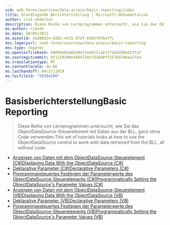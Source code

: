 ```yaml
---
uid: web-forms/overview/data-access/basic-reporting/index
title: Grundlegende Berichterstellung | Microsoft-Dokumentation
author: rick-anderson
description: Diese Reihe von Lernprogrammen untersucht, wie Sie das ObjectDataSource-Steuerelement mit Daten aus der BLL, ganz ohne Code verwenden.
ms.author: riande
ms.date: 10/05/2011
ms.assetid: cbd98d24-8281-4415-87df-8365f0fbe7fc
msc.legacyurl: /web-forms/overview/data-access/basic-reporting
msc.type: chapter
ms.openlocfilehash: b0099e82a6b49d37eb8151ab727da0260e423faf
ms.sourcegitcommit: 0f1119340e4464720cfd16d0ff15764746ea1fea
ms.translationtype: MT
ms.contentlocale: de-DE
ms.lasthandoff: 04/17/2019
ms.locfileid: "59384200"
---
```

# <a name="basic-reporting"></a><span data-ttu-id="2a3ed-103">Basisberichterstellung</span><span class="sxs-lookup"><span data-stu-id="2a3ed-103">Basic Reporting</span></span>

> <span data-ttu-id="2a3ed-104">Diese Reihe von Lernprogrammen untersucht, wie Sie das ObjectDataSource-Steuerelement mit Daten aus der BLL, ganz ohne Code verwenden.</span><span class="sxs-lookup"><span data-stu-id="2a3ed-104">This set of tutorials looks at how to use the ObjectDataSource control to work with data retrieved from the BLL, all without code.</span></span>


- [<span data-ttu-id="2a3ed-105">Anzeigen von Daten mit dem ObjectDataSource-Steuerelement (C#)</span><span class="sxs-lookup"><span data-stu-id="2a3ed-105">Displaying Data With the ObjectDataSource (C#)</span></span>](displaying-data-with-the-objectdatasource-cs.md)
- [<span data-ttu-id="2a3ed-106">Deklarative Parameter (C#)</span><span class="sxs-lookup"><span data-stu-id="2a3ed-106">Declarative Parameters (C#)</span></span>](declarative-parameters-cs.md)
- [<span data-ttu-id="2a3ed-107">Programmgesteuertes Festlegen der Parameterwerte des ObjectDataSource-Steuerelements (C#)</span><span class="sxs-lookup"><span data-stu-id="2a3ed-107">Programmatically Setting the ObjectDataSource's Parameter Values (C#)</span></span>](programmatically-setting-the-objectdatasource-s-parameter-values-cs.md)
- [<span data-ttu-id="2a3ed-108">Anzeigen von Daten mit dem ObjectDataSource-Steuerelement (VB)</span><span class="sxs-lookup"><span data-stu-id="2a3ed-108">Displaying Data With the ObjectDataSource (VB)</span></span>](displaying-data-with-the-objectdatasource-vb.md)
- [<span data-ttu-id="2a3ed-109">Deklarative Parameter (VB)</span><span class="sxs-lookup"><span data-stu-id="2a3ed-109">Declarative Parameters (VB)</span></span>](declarative-parameters-vb.md)
- [<span data-ttu-id="2a3ed-110">Programmgesteuertes Festlegen der Parameterwerte des ObjectDataSource-Steuerelements (VB)</span><span class="sxs-lookup"><span data-stu-id="2a3ed-110">Programmatically Setting the ObjectDataSource's Parameter Values (VB)</span></span>](programmatically-setting-the-objectdatasource-s-parameter-values-vb.md)
